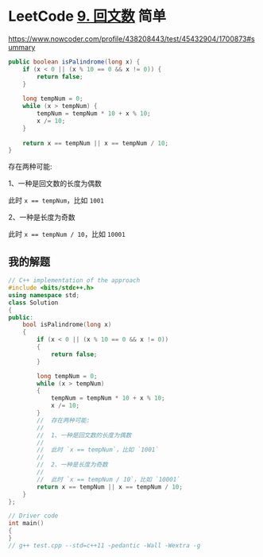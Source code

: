 # LeetCode [9. 回文数](https://leetcode.cn/problems/palindrome-number/) 简单



https://www.nowcoder.com/profile/438208443/test/45432904/1700873#summary

```Java
public boolean isPalindrome(long x) {
    if (x < 0 || (x % 10 == 0 && x != 0)) {
        return false;
    }
 
    long tempNum = 0;
    while (x > tempNum) {
        tempNum = tempNum * 10 + x % 10;
        x /= 10;
    }
     
    return x == tempNum || x == tempNum / 10;
}
```

存在两种可能: 

1、一种是回文数的长度为偶数

此时 `x == tempNum`，比如 `1001`

2、一种是长度为奇数

此时 `x == tempNum / 10`，比如 `10001`

## 我的解题



```C++
// C++ implementation of the approach
#include <bits/stdc++.h>
using namespace std;
class Solution
{
public:
	bool isPalindrome(long x)
	{
		if (x < 0 || (x % 10 == 0 && x != 0))
		{
			return false;
		}

		long tempNum = 0;
		while (x > tempNum)
		{
			tempNum = tempNum * 10 + x % 10;
			x /= 10;
		}
		//	存在两种可能:
		//
		//	1、一种是回文数的长度为偶数
		//
		//	此时 `x == tempNum`，比如 `1001`
		//
		//	2、一种是长度为奇数
		//
		//	此时 `x == tempNum / 10`，比如 `10001`
		return x == tempNum || x == tempNum / 10;
	}
};

// Driver code
int main()
{
}
// g++ test.cpp --std=c++11 -pedantic -Wall -Wextra -g

```

